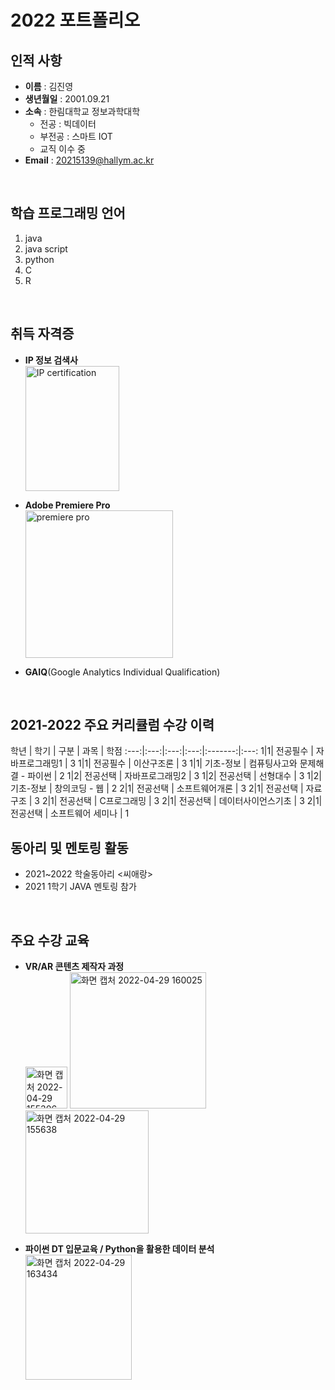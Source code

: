 
# 2022 포트폴리오


## 인적&nbsp;사항
- **이름** : 김진영 <br>
- **생년월일** : 2001.09.21<br>
- **소속** : 한림대학교 정보과학대학 <br>
  - 전공 : 빅데이터 <br>
  - 부전공 : 스마트 IOT <br>
  - 교직 이수 중 <br>
- **Email** : 20215139@hallym.ac.kr
<br/>

## 학습 프로그래밍 언어
1. java
2. java script
3. python
4. C
5. R
<br/>

## 취득 자격증
- **IP 정보 검색사** <br>
  <img width="150" height = "200" alt="IP certification" src="https://user-images.githubusercontent.com/80821610/165900566-4276382a-4af8-45ce-8271-1ffe5a083c37.png">

- **Adobe Premiere Pro** <br>
  <img width="236" alt="premiere pro" src="https://user-images.githubusercontent.com/80821610/165899223-00e631dd-fc7f-47ca-b4a6-d3daad91330a.png">
  
- **GAIQ**(Google Analytics Individual Qualification) <br>
<br/>
 
## 2021-2022 주요 커리큘럼 수강 이력


학년 | 학기 | 구분 | 과목 | 학점 
:---:|:---:|:---:|:---:|:-------:|:---:
1|1| 전공필수 | 자바프로그래밍1 | 3
1|1| 전공필수 | 이산구조론 | 3 
1|1| 기초-정보 | 컴퓨팅사고와 문제해결 - 파이썬 | 2
1|2| 전공선택 | 자바프로그래밍2 | 3 
1|2| 전공선택 | 선형대수 | 3 
1|2| 기초-정보 | 창의코딩 - 웹 | 2 
2|1| 전공선택 | 소프트웨어개론 | 3 
2|1| 전공선택 | 자료구조 | 3 
2|1| 전공선택 | C프로그래밍 | 3 
2|1| 전공선택 | 데이터사이언스기초 | 3 
2|1| 전공선택 | 소프트웨어 세미나 | 1 
<br/>

## 동아리 및 멘토링 활동
- 2021~2022 학술동아리 <씨애랑>
- 2021 1학기 JAVA 멘토링 참가
<br/>

## 주요&nbsp;수강&nbsp;교육 
- **VR/AR 콘텐츠 제작자 과정** <br>
  <img width="67" alt="화면 캡처 2022-04-29 155306" src="https://user-images.githubusercontent.com/80821610/165899871-f3f7e767-dfea-4346-98d6-1196afcceb66.png"> <img width="218" alt="화면 캡처 2022-04-29 160025" src="https://user-images.githubusercontent.com/80821610/165899884-1577bcbc-dd9f-4e4d-996a-226db884d935.png"> <img width="197" alt="화면 캡처 2022-04-29 155638" src="https://user-images.githubusercontent.com/80821610/165899889-53166293-bfe7-4b6b-ba8c-4472a6cb24b6.png">

- **파이썬 DT 입문교육 / Python을 활용한 데이터 분석** <br>
  <img width="170" height = "200" alt="화면 캡처 2022-04-29 163434" src="https://user-images.githubusercontent.com/80821610/165902560-d8f9102f-1e82-4e89-a779-c39286067c35.png">


